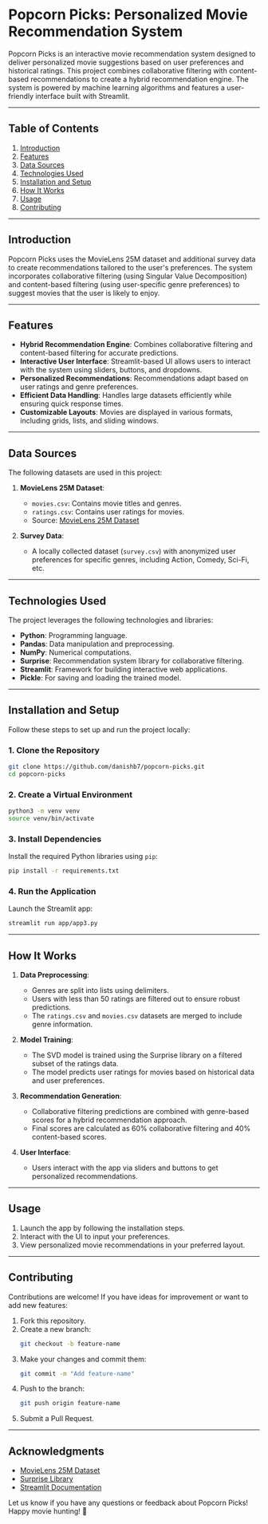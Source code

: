 # **Popcorn Picks: Personalized Movie Recommendation System**

Popcorn Picks is an interactive movie recommendation system designed to deliver personalized movie suggestions based on user preferences and historical ratings. This project combines collaborative filtering with content-based recommendations to create a hybrid recommendation engine. The system is powered by machine learning algorithms and features a user-friendly interface built with Streamlit.

---

## **Table of Contents**
1. [Introduction](#introduction)
2. [Features](#features)
3. [Data Sources](#data-sources)
4. [Technologies Used](#technologies-used)
5. [Installation and Setup](#installation-and-setup)
6. [How It Works](#how-it-works)
7. [Usage](#usage)
8. [Contributing](#contributing)

---

## **Introduction**
Popcorn Picks uses the MovieLens 25M dataset and additional survey data to create recommendations tailored to the user's preferences. The system incorporates collaborative filtering (using Singular Value Decomposition) and content-based filtering (using user-specific genre preferences) to suggest movies that the user is likely to enjoy.

---

## **Features**
- **Hybrid Recommendation Engine**:
  Combines collaborative filtering and content-based filtering for accurate predictions.
- **Interactive User Interface**:
  Streamlit-based UI allows users to interact with the system using sliders, buttons, and dropdowns.
- **Personalized Recommendations**:
  Recommendations adapt based on user ratings and genre preferences.
- **Efficient Data Handling**:
  Handles large datasets efficiently while ensuring quick response times.
- **Customizable Layouts**:
  Movies are displayed in various formats, including grids, lists, and sliding windows.

---

## **Data Sources**
The following datasets are used in this project:
1. **MovieLens 25M Dataset**:
   - `movies.csv`: Contains movie titles and genres.
   - `ratings.csv`: Contains user ratings for movies.
   - Source: [MovieLens 25M Dataset](https://grouplens.org/datasets/movielens/25m/)

2. **Survey Data**:
   - A locally collected dataset (`survey.csv`) with anonymized user preferences for specific genres, including Action, Comedy, Sci-Fi, etc.

---

## **Technologies Used**
The project leverages the following technologies and libraries:
- **Python**: Programming language.
- **Pandas**: Data manipulation and preprocessing.
- **NumPy**: Numerical computations.
- **Surprise**: Recommendation system library for collaborative filtering.
- **Streamlit**: Framework for building interactive web applications.
- **Pickle**: For saving and loading the trained model.

---

## **Installation and Setup**
Follow these steps to set up and run the project locally:

### **1. Clone the Repository**
```bash
git clone https://github.com/danishb7/popcorn-picks.git
cd popcorn-picks
```

### **2. Create a Virtual Environment**
```bash
python3 -m venv venv
source venv/bin/activate
```

### **3. Install Dependencies**
Install the required Python libraries using `pip`:
```bash
pip install -r requirements.txt
```

### **4. Run the Application**
Launch the Streamlit app:
```bash
streamlit run app/app3.py
```

---

## **How It Works**
1. **Data Preprocessing**:
   - Genres are split into lists using delimiters.
   - Users with less than 50 ratings are filtered out to ensure robust predictions.
   - The `ratings.csv` and `movies.csv` datasets are merged to include genre information.

2. **Model Training**:
   - The SVD model is trained using the Surprise library on a filtered subset of the ratings data.
   - The model predicts user ratings for movies based on historical data and user preferences.

3. **Recommendation Generation**:
   - Collaborative filtering predictions are combined with genre-based scores for a hybrid recommendation approach.
   - Final scores are calculated as 60% collaborative filtering and 40% content-based scores.

4. **User Interface**:
   - Users interact with the app via sliders and buttons to get personalized recommendations.

---

## **Usage**
1. Launch the app by following the installation steps.
2. Interact with the UI to input your preferences.
3. View personalized movie recommendations in your preferred layout.

---

## **Contributing**
Contributions are welcome! If you have ideas for improvement or want to add new features:
1. Fork this repository.
2. Create a new branch:
   ```bash
   git checkout -b feature-name
   ```
3. Make your changes and commit them:
   ```bash
   git commit -m "Add feature-name"
   ```
4. Push to the branch:
   ```bash
   git push origin feature-name
   ```
5. Submit a Pull Request.

---

## **Acknowledgments**
- [MovieLens 25M Dataset](https://grouplens.org/datasets/movielens/25m/)
- [Surprise Library](https://surprise.readthedocs.io/)
- [Streamlit Documentation](https://docs.streamlit.io/)

Let us know if you have any questions or feedback about Popcorn Picks! Happy movie hunting! 🍿
